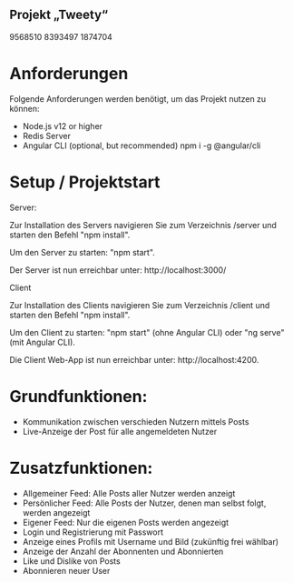 ## Projekt „Tweety“
9568510 8393497 1874704

# Anforderungen

Folgende Anforderungen werden benötigt, um das Projekt nutzen zu können:

- Node.js v12 or higher
- Redis Server
- Angular CLI (optional, but recommended) npm i -g @angular/cli

# Setup / Projektstart
Server:

Zur Installation des Servers navigieren Sie zum Verzeichnis /server und starten den Befehl "npm install".

Um den Server zu starten: "npm start".

Der Server ist nun erreichbar unter: http://localhost:3000/

Client

Zur Installation des Clients navigieren Sie zum Verzeichnis /client und starten den Befehl "npm install".

Um den Client zu starten: "npm start" (ohne Angular CLI) oder "ng serve" (mit Angular CLI).

Die Client Web-App ist nun erreichbar unter: http://localhost:4200.

# Grundfunktionen:
-	Kommunikation zwischen verschieden Nutzern mittels Posts
-	Live-Anzeige der Post für alle angemeldeten Nutzer
# Zusatzfunktionen:
-	Allgemeiner Feed: Alle Posts aller Nutzer werden anzeigt
-	Persönlicher Feed: Alle Posts der Nutzer, denen man selbst folgt, werden angezeigt
-	Eigener Feed: Nur die eigenen Posts werden angezeigt
-	Login und Registrierung mit Passwort
-	Anzeige eines Profils mit Username und Bild (zukünftig frei wählbar)
-	Anzeige der Anzahl der Abonnenten und Abonnierten
-	Like und Dislike von Posts
-	Abonnieren neuer User

